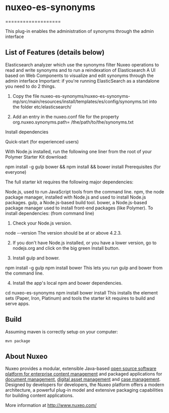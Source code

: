 # nuxeo-es-synonyms
===================

This plug-in enables the administration of synonyms through the admin interface



## List of Features (details below)

Elasticsearch analyzer which use the synonyms filter
Nuxeo operations to read and write synonyms and to run a reindexation of Elasticsearch
A UI based on Web Components to visualize and edit synonyms through the admin interface
Important: if you're running ElasticSearch as a standalone you need to do 2 things.

1) Copy the file nuxeo-es-synonyms/nuxeo-es-synonyms-mp/src/main/resources/install/templates/es/config/synonyms.txt into the folder etc/elasticsearch/

2) Add an entry in the nuxeo.conf file for the property org.nuxeo.synonyms.path= /the/path/to/the/synonyms.txt

Install dependencies

Quick-start (for experienced users)

With Node.js installed, run the following one liner from the root of your Polymer Starter Kit download:

npm install -g gulp bower && npm install && bower install
Prerequisites (for everyone)

The full starter kit requires the following major dependencies:

Node.js, used to run JavaScript tools from the command line.
npm, the node package manager, installed with Node.js and used to install Node.js packages.
gulp, a Node.js-based build tool.
bower, a Node.js-based package manager used to install front-end packages (like Polymer).
To install dependencies: (from command line)

1) Check your Node.js version.

node --version
The version should be at or above 4.2.3.

2) If you don't have Node.js installed, or you have a lower version, go to nodejs.org and click on the big green Install button.

3) Install gulp and bower.

npm install -g gulp
npm install bower
This lets you run gulp and bower from the command line.

4) Install the app's local npm and bower dependencies.

cd nuxeo-es-synonyms
npm install
bower install
This installs the element sets (Paper, Iron, Platinum) and tools the starter kit requires to build and serve apps.

## Build

Assuming maven is correctly setup on your computer:

```
mvn package
```

## About Nuxeo

Nuxeo provides a modular, extensible Java-based [open source software platform for enterprise content management](http://www.nuxeo.com/en/products/ep) and packaged applications for [document management](http://www.nuxeo.com/en/products/document-management), [digital asset management](http://www.nuxeo.com/en/products/dam) and [case management](http://www.nuxeo.com/en/products/case-management). Designed by developers for developers, the Nuxeo platform offers a modern architecture, a powerful plug-in model and extensive packaging capabilities for building content applications.

More information at <http://www.nuxeo.com/>
